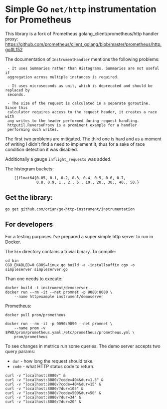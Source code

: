 # Simple Go `net/http` instrumentation for Prometheus

This library is a fork of Prometheus golang_client/prometheus/http handler proxy:
https://github.com/prometheus/client_golang/blob/master/prometheus/http.go#L152

The documentation of `InstrumentHandler` mentions the following problems:
```
 - It uses Summaries rather than Histograms. Summaries are not useful if
 aggregation across multiple instances is required.

 - It uses microseconds as unit, which is deprecated and should be replaced by
 seconds.

 - The size of the request is calculated in a separate goroutine. Since this
 calculator requires access to the request header, it creates a race with
 any writes to the header performed during request handling.
 httputil.ReverseProxy is a prominent example for a handler
 performing such writes.

```

The first two problems are mitigated. The third one is hard and as a moment of writing 
I didn't find a need to implement it, thus for a sake of race condition detection it
was disabled.

Additionally a gauge `inflight_requests` was added.

The histogram buckets: 

```
    []float64{0.05, 0.1, 0.2, 0.3, 0.4, 0.5, 0.6, 0.7,
              0.8, 0.9, 1., 2., 5., 10., 20., 30., 40., 50.}
```

## Get the library:
```
go get github.com/orian/go-http-instrument/instrumentation
```

## For developers
For a testing purposes I've prepared a super simple http server to run in Docker. 

The `bin` directory contains a trivial binary. To compile:

```
cd bin
CGO_ENABLED=0 GOOS=linux go build -a -installsuffix cgo -o simpleserver simpleserver.go
```

Than one needs to execute:

```
docker build -t instrument/demoserver .
docker run --rm -it --net promnet -p 8080:8080 \
    --name httpexample instrument/demoserver
```

Prometheus:
```
docker pull prom/prometheus

docker run --rm -it -p 9090:9090 --net promnet \ 
    --name prom -v $PWD/prom/prometheus.yaml:/etc/prometheus/prometheus.yml \
    prom/prometheus
```

To see changes in metrics run some queries. The demo server accepts two query params:
  
  - `dur` - how long the request should take.
  - `code` - what HTTP status code to return.

```
curl -v "localhost:8080/" &
curl -v "localhost:8080/?code=404&dur=1.5" &
curl -v "localhost:8080/?code=404&dur=15" &
curl -v "localhost:8080/?dur=105" &
curl -v "localhost:8080/?code=500&dur=50" & 
curl -v "localhost:8080/?dur=34" &
curl -v "localhost:8080/?dur=20" &
```
